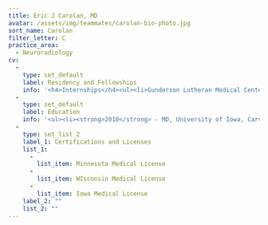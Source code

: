 ```yaml
---
title: Eric J Carolan, MD
avatar: /assets/img/teammates/carolan-bio-photo.jpg
sort_name: Carolan
filter_letter: C
practice_area:
  - Neuroradiology
cv:
  - 
    type: set_default
    label: Residency and Fellowships
    info: '<h4>Internships</h4><ul><li>Gunderson Lutheran Medical Center, LaCrosse, WI, 2010-2011</li></ul><h4>Residencies</h4><ul><li>University of Iowa Hospitals & Clinics, Iowa City, IA, 2011-2015</li></ul><h4>Fellowships</h4><ul><li>Mayo Graduate School of Medicine, Rochester, MN, 2015-2016</li></ul>'
  - 
    type: set_default
    label: Education
    info: '<ul><li><strong>2010</strong> - MD, University of Iowa, Carver College of Medicine, Iowa City, IA</li><li><strong>2006</strong> - BS, University of Notre Dame, Notre Dame, IN</li></ul>'
  - 
    type: set_list_2
    label_1: Certifications and Licenses
    list_1:
      - 
        list_item: Minnesota Medical License
      - 
        list_item: WIsconsin Medical License
      - 
        list_item: Iowa Medical License
    label_2: ""
    list_2: ""
---
```

